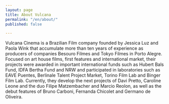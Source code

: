 ```yaml
---
layout: page
title: About Vulcana
permalink: "/en/about/"
published: false

---
```

Vulcana Cinema is a Brazilian Film company founded by Jessica Luz and Paola Wink that accumulate more than ten years of experience as producers of companies Besouro Filmes and Tokyo Filmes in Porto Alegre. Focused on art house films, first features and international market, their projects were awarded in important international funds such as Hubert Bals Fund, IDFA Bertha Fund and NRW and participated in laboratories such as EAVE Puentes, Berlinale Talent Project Market, Torino Film Lab and Binger Film Lab. Currently, they develop the next projects of Davi Pretto, Caroline Leone and the duo Filipe Matzembacher and Marcio Reolon, as well as the debut features of Bruno Carboni, Fernanda Chicolet and Germano de Oliveira.